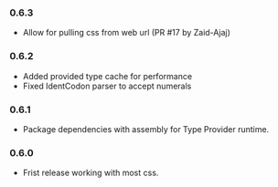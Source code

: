 ### 0.6.3
* Allow for pulling css from web url (PR #17 by Zaid-Ajaj)

### 0.6.2
* Added provided type cache for performance
* Fixed IdentCodon parser to accept numerals

### 0.6.1 
* Package dependencies with assembly for Type Provider runtime.

### 0.6.0

* Frist release working with most css.